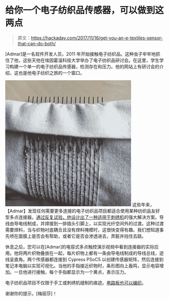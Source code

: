 # 给你一个电子纺织品传感器，可以做到这两点

> 原文：<https://hackaday.com/2017/11/16/get-you-an-e-textiles-sensor-that-can-do-both/>

[Admar]是一名软件开发人员，2011 年开始接触电子纺织品。这种虫子牢牢地抓住了他，这些天他在埃因霍温科技大学举办了电子纺织品研讨会。在这里，学生学习构建一个单一的电子纺织品传感器，检测存在和压力。他的网站上有研讨会的介绍，这也是他电子纺织之旅的一个窗口。

[![](img/4cfcaab042497ef94c21c676304c58c5.png)](https://hackaday.com/wp-content/uploads/2017/11/etextile-connector-600.png) 这些年来，【Admar】发现任何需要更多连接的电子纺织品项目都适合使用某种纺织品友好型多点连接器。[通过反复试验，他设计出了一种适用于刺绣机](https://www.instructables.com/id/Simple-E-textile-Connector/)的强大解决方案。导线由导电线制成，并焊接到一排插头引脚上，以实现光纤空间外的过渡。这种过渡需要焊料，当与织物衬底耦合且没有焊料掩模时，这很快变得有趣。我们想知道事先喷在面膜上是否会有帮助，或者它是否会渗透进去，弄脏并挡住去路。

休息之后，您可以在[Admar]的电容式多点触控演示视频中看到连接器的实际应用。他将两片织物叠放在一起，每片织物上都有一条由导电线制成的导线总线，迹线呈直角。两个传感器都连接到 Cypress PSoC5 以创建传感器矩阵，然后连接到笔记本电脑以实现可视化。当他的手指接近织物时，条形图向上轰鸣，显示电容增加。一旦他进行接触，每个手指都显示为一个黄点，表示压力。

电子纺织品项目不仅限于手工或刺绣机缝制的痕迹。[电路板也可以编织](https://hackaday.com/2014/06/19/knitted-circuit-board-lends-flexibility-to-e-textiles/)。

谢谢你的提示，[梅丽莎]！